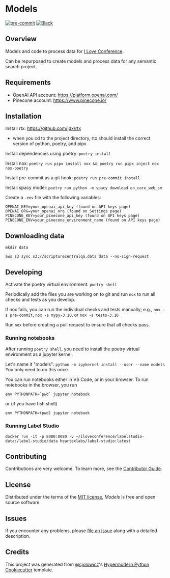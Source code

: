 # Models

[![pre-commit](https://img.shields.io/badge/pre--commit-enabled-brightgreen?logo=pre-commit&logoColor=white)][pre-commit]
[![Black](https://img.shields.io/badge/code%20style-black-000000.svg)][black]

[pre-commit]: https://github.com/pre-commit/pre-commit
[black]: https://github.com/psf/black

## Overview

Models and code to process data for [I Love Conference](https://iloveconference.org).

Can be repurposed to create models and process data for any semantic search project.

## Requirements

- OpenAI API account: https://platform.openai.com/
- Pinecone account: https://www.pinecone.io/

## Installation

Install rtx: https://github.com/jdx/rtx

- when you cd to the project directory, rtx should install the correct version of python, poetry, and pipx

Install dependencies using poetry: `poetry install`

Install nox: `poetry run pipx install nox && poetry run pipx inject nox nox-poetry`

Install pre-commit as a git hook: `poetry run pre-commit install`

Install spacy model: `poetry run python -m spacy download en_core_web_sm`

Create a `.env` file with the following variables:

```console
OPENAI_KEY=your_openai_api_key (found on API keys page)
OPENAI_ORG=your_openai_org (found on Settings page)
PINECONE_KEY=your_pinecone_api_key (found on API keys page)
PINECONE_ENV=your_pinecone_environment_name (found on API keys page)
```

## Downloading data

`mkdir data`

`aws s3 sync s3://scripturecentralqa.data data --no-sign-request`

## Developing

Activate the poetry virtual environment: `poetry shell`

Periodically add the files you are working on to git and run `nox` to run all checks and tests as you develop.

If nox fails, you can run the individual checks and tests manually; e.g., `nox -s pre-commit`, `nox -s mypy-3.10`, or `nox -s tests-3.10`

Run `nox` before creating a pull request to ensure that all checks pass.

### Running notebooks

After running `poetry shell`, you need to install the poetry virtual environment as a jupyter kernel.

Let's name it "models": `python -m ipykernel install --user --name models`
You only need to do this once.

You can run notebooks either in VS Code, or in your browser.
To run notebooks in the browser, you run

`` env PYTHONPATH=`pwd` jupyter notebook ``

or (if you have fish shell)

`env PYTHONPATH=(pwd) jupyter notebook`

### Running Label Studio

`docker run -it -p 8080:8080 -v ~/iloveconference/labelstudio-data:/label-studio/data heartexlabs/label-studio:latest`

## Contributing

Contributions are very welcome.
To learn more, see the [Contributor Guide].

## License

Distributed under the terms of the [MIT license][license],
_Models_ is free and open source software.

## Issues

If you encounter any problems,
please [file an issue] along with a detailed description.

## Credits

This project was generated from [@cjolowicz]'s [Hypermodern Python Cookiecutter] template.

[@cjolowicz]: https://github.com/cjolowicz
[pypi]: https://pypi.org/
[hypermodern python cookiecutter]: https://github.com/cjolowicz/cookiecutter-hypermodern-python
[file an issue]: https://github.com/iloveconference/models/issues
[pip]: https://pip.pypa.io/

<!-- github-only -->

[license]: https://github.com/iloveconference/models/blob/main/LICENSE
[contributor guide]: https://github.com/iloveconference/models/blob/main/CONTRIBUTING.md
